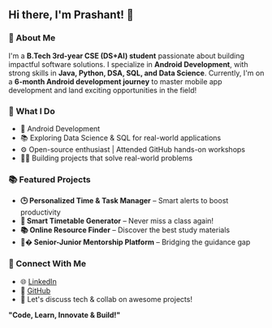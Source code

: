 ## Hi there, I'm Prashant! 👋

### 🚀 About Me
I'm a **B.Tech 3rd-year CSE (DS+AI) student** passionate about building impactful software solutions. I specialize in **Android Development**, with strong skills in **Java, Python, DSA, SQL, and Data Science**. Currently, I'm on a **6-month Android development journey** to master mobile app development and land exciting opportunities in the field!

### 🌟 What I Do
- 💪 Android Development 
- 📚 Exploring Data Science & SQL for real-world applications
- ⚙️ Open-source enthusiast | Attended GitHub hands-on workshops
- 👨‍💻 Building projects that solve real-world problems 

### 📚 Featured Projects
- **🕒 Personalized Time & Task Manager** – Smart alerts to boost productivity
- **📅 Smart Timetable Generator** – Never miss a class again!
- **📚 Online Resource Finder** – Discover the best study materials
- **👨‍� Senior-Junior Mentorship Platform** – Bridging the guidance gap

### 📼 Connect With Me
- 🌐 [LinkedIn](https://www.linkedin.com/in/prashant-vishwakarma-233943265/)
- 🎨 [GitHub](https://github.com/Prashantv19)
- 💬 Let's discuss tech & collab on awesome projects!

**"Code, Learn, Innovate & Build!"**
